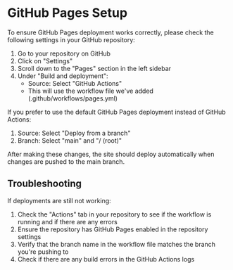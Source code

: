 # GitHub Pages Setup

To ensure GitHub Pages deployment works correctly, please check the following settings in your GitHub repository:

1. Go to your repository on GitHub
2. Click on "Settings"
3. Scroll down to the "Pages" section in the left sidebar
4. Under "Build and deployment":
   - Source: Select "GitHub Actions"
   - This will use the workflow file we've added (.github/workflows/pages.yml)

If you prefer to use the default GitHub Pages deployment instead of GitHub Actions:
1. Source: Select "Deploy from a branch"
2. Branch: Select "main" and "/ (root)"

After making these changes, the site should deploy automatically when changes are pushed to the main branch.

## Troubleshooting

If deployments are still not working:

1. Check the "Actions" tab in your repository to see if the workflow is running and if there are any errors
2. Ensure the repository has GitHub Pages enabled in the repository settings
3. Verify that the branch name in the workflow file matches the branch you're pushing to
4. Check if there are any build errors in the GitHub Actions logs

